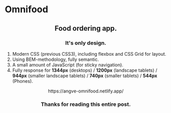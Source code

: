 # Omnifood

<h2 align="center">Food ordering app.</h2>

<h3 align="center">It's only design.</h3>

1. Modern CSS (previous CSS3), including flexbox and CSS Grid for layout.
2. Using BEM-methodology, fully semantic.
3. A small amount of JavaScript (for sticky navigation).
4. Fully response for **1344px** (desktops) / **1200px** (landscape tablets) / **944px** (smaller landscape tablets) / **740px** (smaller tablets) / **544px** (Phones).


<div align="center">https://angve-omnifood.netlify.app/</div>


<h3 align="center">Thanks for reading this entire post.<h3>
